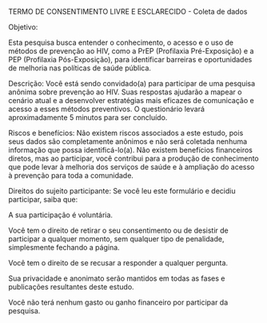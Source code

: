 TERMO DE CONSENTIMENTO LIVRE E ESCLARECIDO - Coleta de dados

Objetivo:

Esta pesquisa busca entender o conhecimento, o acesso e o uso de métodos de prevenção ao HIV, como a PrEP (Profilaxia Pré-Exposição) e a PEP (Profilaxia Pós-Exposição), para identificar barreiras e oportunidades de melhoria nas políticas de saúde pública.



Descrição: Você está sendo convidado(a) para participar de uma pesquisa anônima sobre prevenção ao HIV. Suas respostas ajudarão a mapear o cenário atual e a desenvolver estratégias mais eficazes de comunicação e acesso a esses métodos preventivos. O questionário levará aproximadamente 5 minutos para ser concluído.



Riscos e benefícios: Não existem riscos associados a este estudo, pois seus dados são completamente anônimos e não será coletada nenhuma informação que possa identificá-lo(a). Não existem benefícios financeiros diretos, mas ao participar, você contribui para a produção de conhecimento que pode levar à melhoria dos serviços de saúde e à ampliação do acesso à prevenção para toda a comunidade.



Direitos do sujeito participante: Se você leu este formulário e decidiu participar, saiba que:



A sua participação é voluntária.



Você tem o direito de retirar o seu consentimento ou de desistir de participar a qualquer momento, sem qualquer tipo de penalidade, simplesmente fechando a página.



Você tem o direito de se recusar a responder a qualquer pergunta.



Sua privacidade e anonimato serão mantidos em todas as fases e publicações resultantes deste estudo.



Você não terá nenhum gasto ou ganho financeiro por participar da pesquisa.

